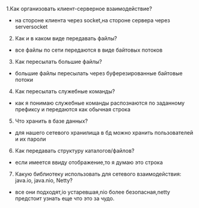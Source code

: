 1.Как организовать клиент-серверное взаимодействие?

- на стороне клиента через socket,на стороне сервера через serversocket

2. Как и в каком виде передавать файлы?

- все файлы по сети передаются в виде байтовых потоков

3. Как пересылать большие файлы?

- большие файлы пересылать через буферезированные байтовые потоки

4. Как пересылать служебные команды?

- как я понимаю служебные команды распознаются по заданному префиксу и передаются как обычная строка

5. Что хранить в базе данных?

- для нашего сетевого хранилища в бд можно хранить пользователей и их пароли

6. Как передавать структуру каталогов/файлов?

- если имеется ввиду отображение,то я думаю это строка

7. Какую библиотеку использовать для сетевого взаимодействия: java.io, java.nio, Netty?

- все они подходят,io устаревшая,nio более безопасная,netty предстоит узнать еще что это за чудо.
